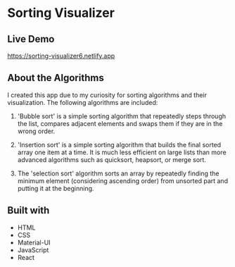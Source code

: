 # Sorting Visualizer

## Live Demo

https://sorting-visualizer6.netlify.app

## About the Algorithms

I created this app due to my curiosity for sorting algorithms and their visualization. The following algorithms are included:

1. 'Bubble sort' is a simple sorting algorithm that repeatedly steps through the list, compares adjacent elements and swaps them if they are in the wrong order.

2. 'Insertion sort' is a simple sorting algorithm that builds the final sorted array one item at a time. It is much less efficient on large lists than more advanced algorithms such as quicksort, heapsort, or merge sort.

3. The 'selection sort' algorithm sorts an array by repeatedly finding the minimum element (considering ascending order) from unsorted part and putting it at the beginning.

## Built with

* HTML
* CSS
* Material-UI
* JavaScript
* React
